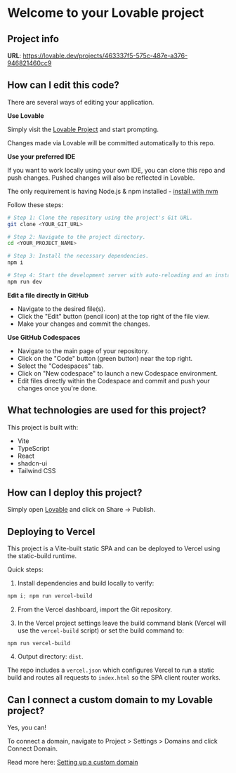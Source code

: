 # Welcome to your Lovable project

## Project info

**URL**: https://lovable.dev/projects/463337f5-575c-487e-a376-946821460cc9

## How can I edit this code?

There are several ways of editing your application.

**Use Lovable**

Simply visit the [Lovable Project](https://lovable.dev/projects/463337f5-575c-487e-a376-946821460cc9) and start prompting.

Changes made via Lovable will be committed automatically to this repo.

**Use your preferred IDE**

If you want to work locally using your own IDE, you can clone this repo and push changes. Pushed changes will also be reflected in Lovable.

The only requirement is having Node.js & npm installed - [install with nvm](https://github.com/nvm-sh/nvm#installing-and-updating)

Follow these steps:

```sh
# Step 1: Clone the repository using the project's Git URL.
git clone <YOUR_GIT_URL>

# Step 2: Navigate to the project directory.
cd <YOUR_PROJECT_NAME>

# Step 3: Install the necessary dependencies.
npm i

# Step 4: Start the development server with auto-reloading and an instant preview.
npm run dev
```

**Edit a file directly in GitHub**

- Navigate to the desired file(s).
- Click the "Edit" button (pencil icon) at the top right of the file view.
- Make your changes and commit the changes.

**Use GitHub Codespaces**

- Navigate to the main page of your repository.
- Click on the "Code" button (green button) near the top right.
- Select the "Codespaces" tab.
- Click on "New codespace" to launch a new Codespace environment.
- Edit files directly within the Codespace and commit and push your changes once you're done.

## What technologies are used for this project?

This project is built with:

- Vite
- TypeScript
- React
- shadcn-ui
- Tailwind CSS

## How can I deploy this project?

Simply open [Lovable](https://lovable.dev/projects/463337f5-575c-487e-a376-946821460cc9) and click on Share -> Publish.

## Deploying to Vercel

This project is a Vite-built static SPA and can be deployed to Vercel using the static-build runtime.

Quick steps:

1. Install dependencies and build locally to verify:

```powershell
npm i; npm run vercel-build
```

2. From the Vercel dashboard, import the Git repository.

3. In the Vercel project settings leave the build command blank (Vercel will use the `vercel-build` script) or set the build command to:

```
npm run vercel-build
```

4. Output directory: `dist`.

The repo includes a `vercel.json` which configures Vercel to run a static build and routes all requests to `index.html` so the SPA client router works.

## Can I connect a custom domain to my Lovable project?

Yes, you can!

To connect a domain, navigate to Project > Settings > Domains and click Connect Domain.

Read more here: [Setting up a custom domain](https://docs.lovable.dev/tips-tricks/custom-domain#step-by-step-guide)
